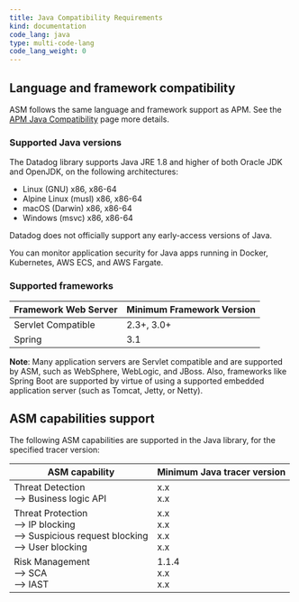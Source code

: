 ```yaml
---
title: Java Compatibility Requirements 
kind: documentation
code_lang: java
type: multi-code-lang
code_lang_weight: 0
---
```


## Language and framework compatibility

ASM follows the same language and framework support as APM. See the [APM Java Compatibility][1] page more details. 

### Supported Java versions

The Datadog library supports Java JRE 1.8 and higher of both Oracle JDK and OpenJDK, on the following architectures:
- Linux (GNU) x86, x86-64
- Alpine Linux (musl) x86, x86-64
- macOS (Darwin) x86, x86-64
- Windows (msvc) x86, x86-64

Datadog does not officially support any early-access versions of Java.

You can monitor application security for Java apps running in Docker, Kubernetes, AWS ECS, and AWS Fargate.

### Supported frameworks

| Framework Web Server    | Minimum Framework Version   |
| ----------------------- | --------------------------- |
| Servlet Compatible      | 2.3+, 3.0+                  |
| Spring                  | 3.1                         |

**Note**: Many application servers are Servlet compatible and are supported by ASM, such as WebSphere, WebLogic, and JBoss. Also, frameworks like Spring Boot are supported by virtue of using a supported embedded application server (such as Tomcat, Jetty, or Netty).


## ASM capabilities support

The following ASM capabilities are supported in the Java library, for the specified tracer version:

| ASM capability                   | Minimum Java tracer version |
| -------------------------------- | ----------------------------|
| Threat Detection <br/> --> Business logic API  | x.x <br/>x.x   |
| Threat Protection <br/> --> IP blocking <br/> --> Suspicious request blocking <br> --> User blocking   | x.x<br/>x.x<br/>x.x<br/>x.x     |
| Risk Management <br/> --> SCA <br/> --> IAST | 1.1.4 <br/>x.x<br/>x.x |

[1]: /tracing/trace_collection/compatibility/java/
